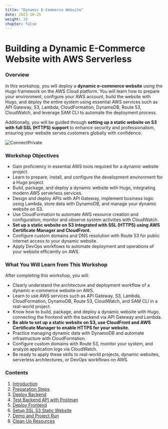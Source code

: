 ```yaml
---
title: "Dynamic E-Commerce Website"
date: 2023-10-25
weight: 10
chapter: false
---
```


# Building a Dynamic E-Commerce Website with AWS Serverless

### Overview

In this workshop, you will deploy a **dynamic e-commerce website** using the Hugo framework on the AWS Cloud platform. You will learn how to prepare your environment, configure your AWS account, build the website with Hugo, and deploy the entire system using essential AWS services such as API Gateway, S3, Lambda, CloudFormation, DynamoDB, Route 53, CloudWatch, and leverage SAM CLI to automate the deployment process.

Additionally, you will be guided through **setting up a static website on S3 with full SSL (HTTPS) support** to enhance security and professionalism, ensuring your website serves customers globally with confidence.

![ConnectPrivate](/images/arc-log.png) 

### Workshop Objectives

- Gain proficiency in essential AWS tools required for a dynamic website project.
- Learn to prepare, install, and configure the development environment for a Hugo project.
- Build, package, and deploy a dynamic website with Hugo, integrating modern AWS serverless services.
- Design and deploy APIs with API Gateway, implement business logic using Lambda, store data with DynamoDB, and manage your dynamic website on S3.
- Use CloudFormation to automate AWS resource creation and configuration; monitor and observe system activities with CloudWatch.
- **Set up a static website on S3 integrated with SSL (HTTPS) using AWS Certificate Manager and CloudFront.**
- Configure custom domains and DNS resolution with Route 53 for public internet access to your dynamic website.
- Apply DevOps workflows to automate deployment and operations of your website efficiently on AWS.

### What You Will Learn from This Workshop

After completing this workshop, you will:

- Clearly understand the architecture and deployment workflow of a dynamic e-commerce website on AWS.
- Learn to use AWS services such as API Gateway, S3, Lambda, CloudFormation, DynamoDB, Route 53, CloudWatch, and SAM CLI in a real-world project.
- Know how to build, package, and deploy a dynamic website with Hugo, connecting the frontend with the backend via API Gateway and Lambda.
- **Be able to set up a static website on S3, use CloudFront and AWS Certificate Manager to enable HTTPS for your website.**
- Practice managing dynamic data with DynamoDB and automate infrastructure with CloudFormation.
- Configure custom domains with Route 53, monitor your system, and analyze application logs via CloudWatch.
- Be ready to apply these skills to real-world projects, dynamic websites, serverless architectures, or DevOps workflows on AWS.

### Contents
 1. [Introduction](1-introduce/)
 2. [Preparation Steps](2-Prerequiste/)
 3. [Deploy Backend](3-deployBackend/)
 4. [Test Backend API with Postman](4-testBackendApi/)
 5. [Deploy Frontend](5-deployFrontend/)
 6. [Setup SSL S3 Static Website](6-ssl-s3-static/)
 7. [Demo and Project Run](7-demo/)
 8. [Clean Up Resources](8-cleanup/)
